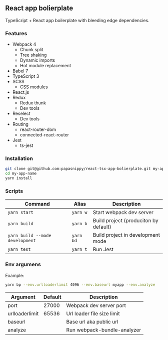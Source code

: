 ## React app bolierplate

TypeScript + React app boilerplate with bleeding edge dependencies.

### Features
- Webpack 4
    - Chunk split
    - Tree shaking
    - Dynamic imports
    - Hot module replacement
- Babel 7
- TypeScript 3
- SCSS
    - CSS modules
- React.js
- Redux
    - Redux thunk
    - Dev tools
- Reselect
    - Dev tools
- Routing
    - react-router-dom
    - connected-react-router
- Jest
    - ts-jest

### Installation
```bash
git clone git@github.com:papasnippy/react-tsx-app-bolierplate.git my-app-name
cd my-app-name
yarn install
```

### Scripts
|Command|Alias|Description|
|-|-|-|
|`yarn start`|`yarn w`|Start webpack dev server|
|`yarn build`|`yarn b`|Build project (produciton by default)|
|`yarn build --mode development`|`yarn bd`|Build project in development mode|
|`yarn test`|`yarn t`|Run Jest|

### Env argumens
Example:
```bash
yarn bp --env.urlloaderlimit 4096 --env.baseurl myapp --env.analyze
```
|Argument|Default|Description|
|-|-|-|
|port|27000|Webpack dev server port|
|urlloaderlimit|65536|Url loader file size limit|
|baseurl||Base url aka public url|
|analyze||Run webpack-bundle-analyzer|
